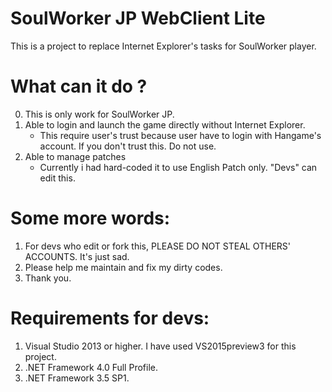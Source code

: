 # SoulWorker JP WebClient Lite
This is a project to replace Internet Explorer's tasks for SoulWorker player.

# What can it do ?
0. This is only work for SoulWorker JP.
1. Able to login and launch the game directly without Internet Explorer.
    - This require user's trust because user have to login with Hangame's account. If you don't trust this. Do not use.
2. Able to manage patches
    - Currently i had hard-coded it to use English Patch only. "Devs" can edit this.

# Some more words:
1. For devs who edit or fork this, PLEASE DO NOT STEAL OTHERS' ACCOUNTS. It's just sad.
2. Please help me maintain and fix my dirty codes.
3. Thank you.

# Requirements for devs:
1. Visual Studio 2013 or higher. I have used VS2015preview3 for this project.
2. .NET Framework 4.0 Full Profile.
3. .NET Framework 3.5 SP1.